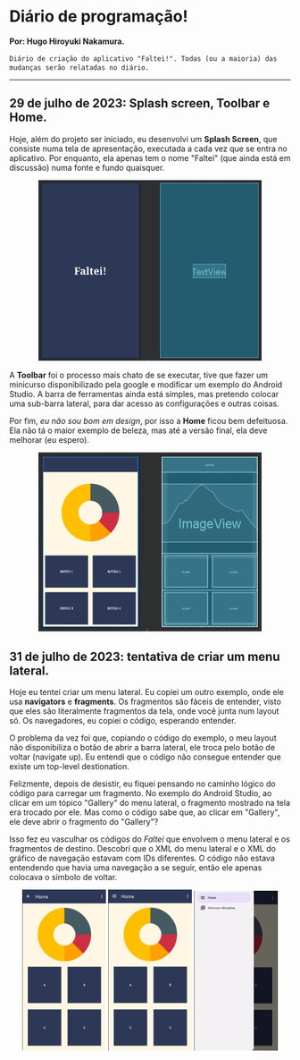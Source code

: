# Diário de programação!

**Por: Hugo Hiroyuki Nakamura.**

    Diário de criação do aplicativo "Faltei!". Todas (ou a maioria) das mudanças serão relatadas no diário.
---

## 29 de julho de 2023: Splash screen, Toolbar e Home.

Hoje, além do projeto ser iniciado, eu desenvolvi um **Splash Screen**, que consiste numa tela de apresentação, executada a cada vez que se entra no aplicativo. Por enquanto, ela apenas tem o nome "Faltei" (que ainda está em discussão) numa fonte e fundo quaisquer.

<p align="center">
    <img width = 400 src="diaryImages/29.07.23 - splashscreen.png">
</p>

A **Toolbar** foi o processo mais chato de se executar, tive que fazer um minicurso disponibilizado pela google e modificar um exemplo do Android Studio. A barra de ferramentas ainda está simples, mas pretendo colocar uma sub-barra lateral, para dar acesso as configurações e outras coisas.

Por fim, *eu não sou bom em design*, por isso a **Home** ficou bem defeituosa. Ela não tá o maior exemplo de beleza, mas até a versão final, ela deve melhorar (eu espero).
<p align="center">
    <img width = 400 src="diaryImages/29.07.23 - home.png">
</p>

## 31 de julho de 2023: tentativa de criar um menu lateral.

Hoje eu tentei criar um menu lateral. Eu copiei um outro exemplo, onde ele usa **navigators** e **fragments**. Os fragmentos são fáceis de entender, visto que eles são literalmente fragmentos da tela, onde você junta num layout só. Os navegadores, eu copiei o código, esperando entender. 

O problema da vez foi que, copiando o código do exemplo, o meu layout não disponibiliza o botão de abrir a barra lateral, ele troca pelo botão de voltar (navigate up). Eu entendi que o código não consegue entender que existe um top-level destionation.

Felizmente, depois de desistir, eu fiquei pensando no caminho lógico do código para carregar um fragmento. No exemplo do Android Studio, ao clicar em um tópico "Gallery" do menu lateral, o fragmento mostrado na tela era trocado por ele. Mas como o código sabe que, ao clicar em "Gallery", ele deve abrir o fragmento do "Gallery"?

 Isso fez eu vasculhar os códigos do *Faltei* que envolvem o menu lateral e os fragmentos de destino. Descobri que o XML do menu lateral e o XML do gráfico de navegação estavam com IDs diferentes. O código não estava entendendo que havia uma navegação a se seguir, então ele apenas colocava o símbolo de voltar.

<p align="center">
    <img width=150 src="diaryImages/31.07.23 - problema na navegacao.png">
    <img width=150 src="diaryImages/31.07.23 - navegacao concluida.png">
    <img width=150 src="diaryImages/31.07.23 - menu lateral.png">
</p>